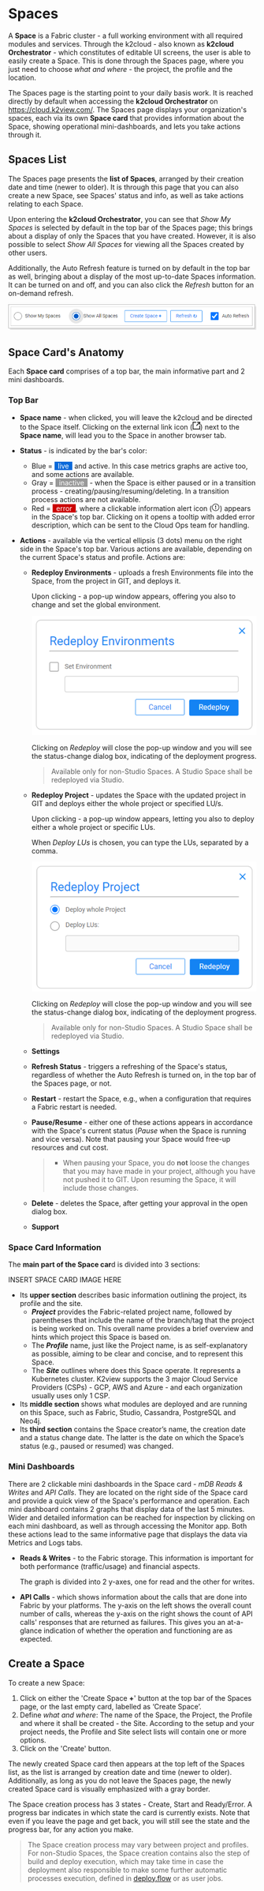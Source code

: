 # Spaces

A **Space** is a Fabric cluster - a full working environment with all required modules and services. Through the k2cloud - also known as **k2cloud Orchestrator** - which constitutes of editable UI screens, the user is able to easily create a Space. This is done through the Spaces page, where you just need to choose *what and where* - the project, the profile and the location.

The Spaces page is the starting point to your daily basis work. It is reached directly by default when accessing the **k2cloud Orchestrator** on https://cloud.k2view.com/. The Spaces page displays your organization's spaces, each via its own **Space card** that provides information about the Space, showing operational mini-dashboards, and lets you take actions through it. 

## Spaces List

The Spaces page presents the **list of Spaces**, arranged by their creation date and time (newer to older). It is through this page that you can also create a new Space, see Spaces' status and info, as well as take actions relating to each Space.

Upon entering the **k2cloud Orchestrator**, you can see that *Show My Spaces* is selected by default in the top bar of the Spaces page; this brings about a display of only the Spaces that you have created. However, it is also possible to select *Show All Spaces*  for viewing all the Spaces created by other users.

Additionally, the Auto Refresh feature is turned on by default in the top bar as well, bringing about a display of the most up-to-date Spaces information. It can be turned on and off, and you can also click the *Refresh* button for an on-demand refresh.

![](images/spaces-top-bar.png)  

## Space Card's Anatomy

Each **Space card** comprises of a top bar, the main informative part and 2 mini dashboards.

### **Top Bar** 

* **Space name** - when clicked, you will leave the k2cloud and be directed to the Space itself. Clicking on the external link icon (![](images/ext-link.png)) next to the **Space name**, will lead you to the Space in another browser tab.

* **Status** - is indicated by the bar's color:

  * Blue = <span style="background-color: #0969da; padding: 0 7px; color:white">live</span> and active. In this case metrics graphs are active too, and some actions are available.
  * Gray = <span style="background-color: #999999; padding: 0 7px; color:white">inactive</span> - when the Space is either paused or in a transition process - creating/pausing/resuming/deleting. In a transition process actions are not available.
  * Red = <span style="background-color: #CC0000; padding: 0 7px; color:white">error</span>, where a clickable information alert icon (![](images/info-alert.png)) appears in the Space's top bar. Clicking on it opens a tooltip with added error description, which can be sent to the Cloud Ops team for handling.

* **Actions** - available via the vertical ellipsis (3 dots) menu on the right side in the Space's top bar. Various actions are available, depending on the current Space's status and profile. Actions are:

  * **Redeploy Environments** - uploads a fresh Environments file into the Space, from the project in GIT, and deploys it.

    Upon clicking - a pop-up window appears, offering you also to change and set the global environment.

    ![](images/redeploy-env.png)

    Clicking on *Redeploy* will close the pop-up window and you will see the status-change dialog box, indicating of the deployment progress.

    > Available only for non-Studio Spaces. A Studio Space shall be redeployed via Studio.

  * **Redeploy Project** - updates the Space with the updated project in GIT and deploys either the whole project or specified LU/s.

    Upon clicking - a pop-up window appears, letting you also to deploy either a whole project or specific LUs.

    When *Deploy LUs* is chosen, you can type the LUs, separated by a comma.

    ![](images/redeploy-proj.png)

    Clicking on *Redeploy* will close the pop-up window and you will see the status-change dialog box, indicating of the deployment progress.

    > Available only for non-Studio Spaces. A Studio Space shall be redeployed via Studio.

  * **Settings**

  * **Refresh Status** - triggers a refreshing of the Space's status, regardless of whether the Auto Refresh is turned on, in the top bar of the Spaces page, or not.

  * **Restart** - restart the Space, e.g., when a configuration that requires a Fabric restart is needed.

   
  * **Pause/Resume** - either one of these actions appears in accordance with the Space's current status (*Pause* when the Space is running and vice versa). Note that pausing your Space would free-up resources and cut cost.

       > * When pausing your Space, you do **not** loose the changes that you may have made in your project, although you have not pushed it to GIT. Upon resuming the Space, it will include those changes.

  * **Delete** - deletes the Space, after getting your approval in the open dialog box. 

   
  * **Support**

### Space Card Information

The **main part of the Space car**d is divided into 3 sections: 

INSERT SPACE CARD IMAGE HERE
* Its **upper section** describes basic information outlining the project, its profile and the site.
  * ***Project*** provides the Fabric-related project name, followed by parentheses that include the name of the branch/tag that the project is being worked on. This overall name provides a brief overview and hints which project this Space is based on.
  * The ***Profile*** name, just like the Project name, is as self-explanatory as possible, aiming to be clear and concise, and to represent this Space.
  * The ***Site*** outlines where does this Space operate. It represents a Kubernetes cluster. K2view supports the 3 major Cloud Service Providers (CSPs) - GCP, AWS and Azure - and each organization usually uses only 1 CSP.
* Its **middle section** shows what modules are deployed and are running on this Space, such as Fabric, Studio, Cassandra, PostgreSQL and Neo4j. 
* Its **third section** contains the Space creator’s name, the creation date and a status change date. The latter is the date on which the Space’s status (e.g., paused or resumed) was changed.

### Mini Dashboards

There are 2 clickable mini dashboards in the Space card - *mDB Reads & Writes* and *API Calls*. They are located on the right side of the Space card and provide a quick view of the Space's performance and operation. Each mini dashboard contains 2 graphs that display data of the last 5 minutes. Wider and detailed information can be reached for inspection by clicking on each mini dashboard, as well as through accessing the Monitor app. Both these actions lead to the same informative page that displays the data via Metrics and Logs tabs.  

* **Reads & Writes** - to the Fabric storage. This information is important for both performance (traffic/usage) and financial aspects. 

  The graph is divided into 2 y-axes, one for read and the other for writes.

*  **API Calls** - which shows information about the calls that are done into Fabric by your platforms. The y-axis on the left shows the overall count number of calls, whereas the y-axis on the right shows the count of API calls' responses that are returned as failures. This gives you an at-a-glance indication of whether the operation and functioning are as expected.

## Create a Space

To create a new Space: 

1. Click on either the 'Create Space **+**' button at the top bar of the Spaces page, or the last empty card, labelled as ‘Create Space’.
2. Define *what and where*: The name of the Space, the Project, the Profile and where it shall be created - the Site. According to the setup and your project needs, the Profile and Site select lists will contain one or more options.
3. Click on the 'Create' button.

The newly created Space card then appears at the top left of the Spaces list, as the list is arranged by creation date and time (newer to older). Additionally, as long as you do not leave the Spaces page, the newly created Space card is visually emphasized with a gray border.

The Space creation process has 3 states - Create, Start and Ready/Error. A progress bar indicates in which state the card is currently exists. Note that even if you leave the page and get back, you will still see the state and the progress bar, for any action you make.

> The Space creation process may vary between project and profiles. For non-Studio Spaces, the Space creation contains also the step of build and deploy execution, which may take time in case the deployment also responsible to make some further automatic processes execution, defined in [deploy.flow](/articles/19_Broadway/09a_automatic_flows_execution_upon_deploy.md) or as user jobs. 
